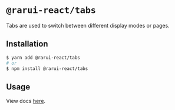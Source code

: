 # `@rarui-react/tabs`

Tabs are used to switch between different display modes or pages.

## Installation

```sh
$ yarn add @rarui-react/tabs
# or
$ npm install @rarui-react/tabs
```

## Usage

View docs [here]().
